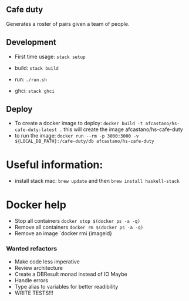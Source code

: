 ## Cafe duty

Generates a roster of pairs given a team of people.


## Development
- First time usage: `stack setup`

- build: `stack build`

- run: `./run.sh`

- ghci: `stack ghci`


## Deploy
 - To create a docker image to deploy: `docker build -t afcastano/hs-cafe-duty:latest .` this will create the image afcastano/hs-cafe-duty
 - to run the image: `docker run --rm -p 3000:3000 -v ${LOCAL_DB_PATH}:/cafe-duty/db afcastano/hs-cafe-duty`
 
# Useful information:
- install stack mac: `brew update` and then `brew install haskell-stack`

# Docker help
- Stop all containers `docker stop $(docker ps -a -q)`
- Remove all containers `docker rm $(docker ps -a -q)`
- Remove an image `docker rmi {imageid}


### Wanted refactors

- Make code less imperative
- Review architecture
- Create a DBResult monad instead of IO Maybe
- Handle errors
- Type alias to variables for better readibility
- WRITE TESTS!!!
